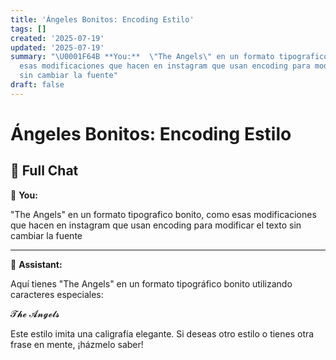 ```yaml
---
title: 'Ángeles Bonitos: Encoding Estilo'
tags: []
created: '2025-07-19'
updated: '2025-07-19'
summary: "\U0001F64B **You:**  \"The Angels\" en un formato tipografico bonito, como
  esas modificaciones que hacen en instagram que usan encoding para modificar el texto
  sin cambiar la fuente"
draft: false
---
```


# Ángeles Bonitos: Encoding Estilo

## 🧠 Full Chat

🙋 **You:**

"The Angels" en un formato tipografico bonito, como esas modificaciones que hacen en instagram que usan encoding para modificar el texto sin cambiar la fuente

---

🤖 **Assistant:**

Aquí tienes "The Angels" en un formato tipográfico bonito utilizando caracteres especiales:

𝓣𝓱𝓮 𝓐𝓷𝓰𝓮𝓵𝓼

Este estilo imita una caligrafía elegante. Si deseas otro estilo o tienes otra frase en mente, ¡házmelo saber!